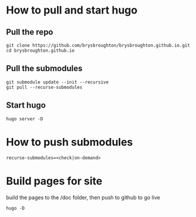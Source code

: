 # How to pull and start hugo

## Pull the repo
```
git clone https://github.com/brysbroughton/brysbroughton.github.io.git
cd brysbroughton.github.io
```

## Pull the submodules
```
git submodule update --init --recursive
git pull --recurse-submodules
```

## Start hugo
```
hugo server -D
```

# How to push submodules

```
recurse-submodules=<check|on-demand>
```

# Build pages for site
build the pages to the /doc folder, then push to github to go live

`hugo -D`
